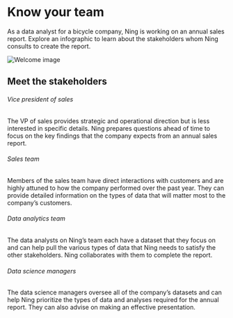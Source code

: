 
# Know your team

As a data analyst for a bicycle company, Ning is working on an annual sales report. Explore an infographic to learn about the stakeholders whom Ning consults to create the report.

![Welcome image](https://d10o6em2qtnr4q.cloudfront.net/assets/d36c080646eb40f9bc8fabc61721e9f1/build/DAC2M4L2P1-stakeholder-roles/static/media/intro-image.55a5ac92.png)

## Meet the stakeholders
###### Vice president of sales

The VP of sales provides strategic and operational direction but is less interested in specific details. Ning prepares questions ahead of time to focus on the key findings that the company expects from an annual sales report.
###### Sales team

Members of the sales team have direct interactions with customers and are highly attuned to how the company performed over the past year. They can provide detailed information on the types of data that will matter most to the company’s customers.
###### Data analytics team

The data analysts on Ning’s team each have a dataset that they focus on and can help pull the various types of data that Ning needs to satisfy the other stakeholders. Ning collaborates with them to complete the report.
###### Data science managers

The data science managers oversee all of the company’s datasets and can help Ning prioritize the types of data and analyses required for the annual report. They can also advise on making an effective presentation.